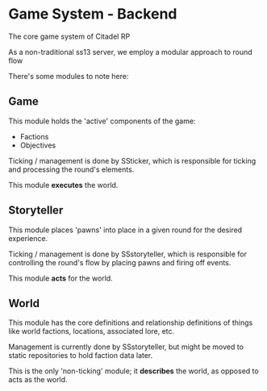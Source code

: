# Game System - Backend

The core game system of Citadel RP

As a non-traditional ss13 server, we employ a modular approach to round flow

There's some modules to note here:

## Game

This module holds the 'active' components of the game:

- Factions
- Objectives

Ticking / management is done by SSticker, which is responsible for ticking and processing the round's elements.

This module **executes** the world.

## Storyteller

This module places 'pawns' into place in a given round for the desired experience.

Ticking / management is done by SSstoryteller, which is responsible for controlling the round's flow by placing pawns and firing off events.

This module **acts** for the world.

## World

This module has the core definitions and relationship definitions of things like world factions, locations, associated lore, etc.

Management is currently done by SSstoryteller, but might be moved to static repositories to hold faction data later.

This is the only 'non-ticking' module; it **describes** the world, as opposed to acts as the world.
